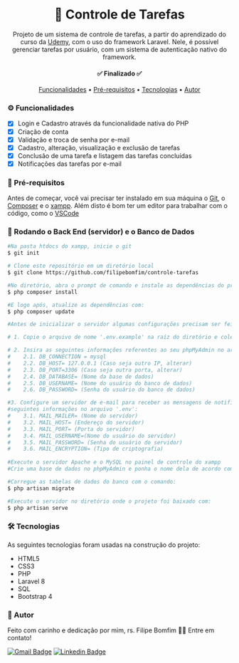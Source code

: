 <h1 align="center">
    📖 Controle de Tarefas</a>
</h1>
<p align="center">Projeto de um sistema de controle de tarefas, a partir do aprendizado do curso da <a href="https://www.udemy.com/course/curso-completo-do-desenvolvedor-laravel/">Udemy</a>, com o uso do framework Laravel. Nele, é possível gerenciar tarefas por usuário, com um sistema de autenticação nativo do framework.  </p>
 
 <h4 align="center"> 
	✅  Finalizado  ✅
</h4>

<p align="center">
 <a href="#features">Funcionalidades</a> •
 <a href="#requisitos">Pré-requisitos</a> •
 <a href="#tecnologias">Tecnologias</a> • 
 <a href="#autor">Autor</a>
</p>

<h3 id="features">⚙️ Funcionalidades</h3>

- [x] Login e Cadastro através da funcionalidade nativa do PHP
- [x] Criação de conta 
- [x] Validação e troca de senha por e-mail
- [x] Cadastro, alteração, visualização e exclusão de tarefas
- [x] Conclusão de uma tarefa e listagem das tarefas concluídas
- [x] Notificações das tarefas por e-mail  

<h3 id="requisitos">🎲 Pré-requisitos</h3>

Antes de começar, você vai precisar ter instalado em sua máquina o [Git](https://git-scm.com), o [Composer](https://getcomposer.org/download/) e o [xampp](https://www.apachefriends.org/pt_br/index.html). 
Além disto é bom ter um editor para trabalhar com o código, como o [VSCode](https://code.visualstudio.com/)

### 🎲 Rodando o Back End (servidor) e o Banco de Dados

```bash
#Na pasta htdocs do xampp, inicie o git
$ git init

# Clone este repositório em um diretório local
$ git clone https://github.com/filipebomfim/controle-tarefas

#No diretório, abra o prompt de comando e instale as dependências do projeto com:
$ php composer install

#E logo após, atualize as dependências com:
$ php composer update

#Antes de inicializar o servidor algumas configurações precisam ser feitas:

# 1. Copie o arquivo de nome '.env.example' na raíz do diretório e cole no mesmo local com um arquivo de nome '.env';

# 2. Insira as seguintes informações referentes ao seu phpMyAdmin no arquivo '.env':
#    2.1. DB_CONNECTION = mysql
#    2.2. DB_HOST= 127.0.0.1 (Caso seja outro IP, alterar)
#    2.3. DB_PORT=3306 (Caso seja outra porta, alterar)
#    2.4. DB_DATABASE= (Nome da base de dados)
#    2.5. DB_USERNAME= (Nome do usuário do banco de dados)
#    2.6. DB_PASSWORD= (Senha do usuário do banco de dados)

#3. Configure um servidor de e-mail para receber as mensagens de notificação alterando as 
#seguintes informações no arquivo '.env':
#    3.1. MAIL_MAILER= (Nome do servidor)
#    3.2. MAIL_HOST= (Endereço do servidor)
#    3.3. MAIL_PORT= (Porta do servidor)
#    3.4. MAIL_USERNAME=(Nome do usuário do servidor)
#    3.5. MAIL_PASSWORD= (Senha do usuário do servidor)
#    3.6. MAIL_ENCRYPTION= (Tipo de criptografia)
   
#Execute o servidor Apache e o MySQL no painel de controle do xampp
#Crie uma base de dados no phpMyAdmin e ponha o nome dela de acordo com o que foi colocado no item 2.4

#Carregue as tabelas de dados do banco com o comando:
$ php artisan migrate

#Execute o servidor no diretório onde o projeto foi baixado com:
$ php artisan serve
```

<h3 id="tecnologias">🛠 Tecnologias</h3>

As seguintes tecnologias foram usadas na construção do projeto:

- HTML5
- CSS3
- PHP
- Laravel 8
- SQL
- Bootstrap 4

<h3 id="autor">🦸 Autor</h3>

Feito com carinho e dedicação por mim, rs. Filipe Bomfim 👋🏽 Entre em contato!

[![Gmail Badge](https://img.shields.io/badge/-Filipe-c14438?style=flat-square&logo=Gmail&logoColor=white&link=mailto:filipebomfim.dev@gmail.com)](mailto:filipebomfim.dev@gmail.com)
[![Linkedin Badge](https://img.shields.io/badge/-Filipe-blue?style=flat-square&logo=Linkedin&logoColor=white&link=https://www.linkedin.com/in/filipe-bomfim-931256224/)](https://www.linkedin.com/in/filipe-bomfim-931256224/)
